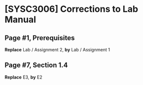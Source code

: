 # [SYSC3006] Corrections to Lab Manual

## Page #1, Prerequisites

**Replace** Lab / Assignment 2, **by** Lab / Assignment 1

## Page #7, Section 1.4

**Replace** E3, **by** E2
